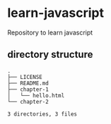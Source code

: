 # learn-javascript
Repository to learn javascript 

## directory structure

```text
.
├── LICENSE
├── README.md
├── chapter-1
│   └── hello.html
└── chapter-2

3 directories, 3 files
```